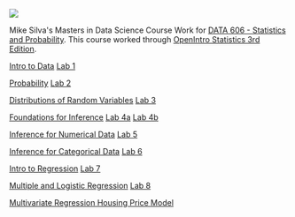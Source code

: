 ![](https://sps.cuny.edu/sites/all/themes/cuny/assets/img/header_logo.png)

Mike Silva's Masters in Data Science Course Work for [DATA 606 - Statistics and Probability](https://github.com/mikeasilva/CUNY-SPS/tree/master/DATA606).  This course worked through [OpenIntro Statistics 3rd Edition](https://www.openintro.org/stat/textbook.php).

[Intro to Data](https://rpubs.com/mikesilva/DATA-606-Intro-to-Data)
[Lab 1](https://rpubs.com/mikesilva/DATA-606-Lab-1)

[Probability](https://rpubs.com/mikesilva/DATA-606-Probability)
[Lab 2](https://rpubs.com/mikesilva/DATA-606-Lab-2)

[Distributions of Random Variables](https://rpubs.com/mikesilva/DATA-606-Distributions-of-Random-Variables)
[Lab 3](https://rpubs.com/mikesilva/DATA-606-Lab-3)

[Foundations for Inference](https://rpubs.com/mikesilva/DATA-606-Foundations-for-Inference)
[Lab 4a](https://rpubs.com/mikesilva/DATA-606-Lab-4a)
[Lab 4b](https://rpubs.com/mikesilva/DATA-606-Lab-4b)

[Inference for Numerical Data](https://rpubs.com/mikesilva/DATA-606-Inference-for-Numerical-Data)
[Lab 5](https://rpubs.com/mikesilva/DATA-606-Lab-5)

[Inference for Categorical Data](https://rpubs.com/mikesilva/Inference-for-Categorical-Data)
[Lab 6](https://rpubs.com/mikesilva/DATA-606-Lab-6)

[Intro to Regression](https://rpubs.com/mikesilva/DATA-606-Intro-to-Regression)
[Lab 7](https://rpubs.com/mikesilva/DATA-606-Lab-7)

[Multiple and Logistic Regression](https://rpubs.com/mikesilva/DATA-606-Multiple-and-Logistic-Regression)
[Lab 8](https://rpubs.com/mikesilva/DATA-606-Lab-8)

[Multivariate Regression Housing Price Model](https://rpubs.com/mikesilva/DATA-606-Final-Project)